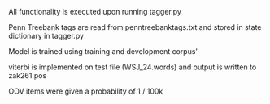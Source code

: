 All functionality is executed upon running tagger.py

Penn Treebank tags are read from penntreebanktags.txt and stored in state dictionary in tagger.py

Model is trained using training and development corpus'

viterbi is implemented on test file (WSJ_24.words) and output is written to zak261.pos

OOV items were given a probability of 1 / 100k
